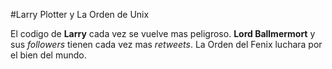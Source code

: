 
#Larry Plotter y La Orden de Unix

El codigo de **Larry** cada vez se vuelve mas peligroso.
**Lord Ballmermort** y sus *followers* tienen cada vez mas *retweets*.
La Orden del Fenix luchara por el bien del mundo.
